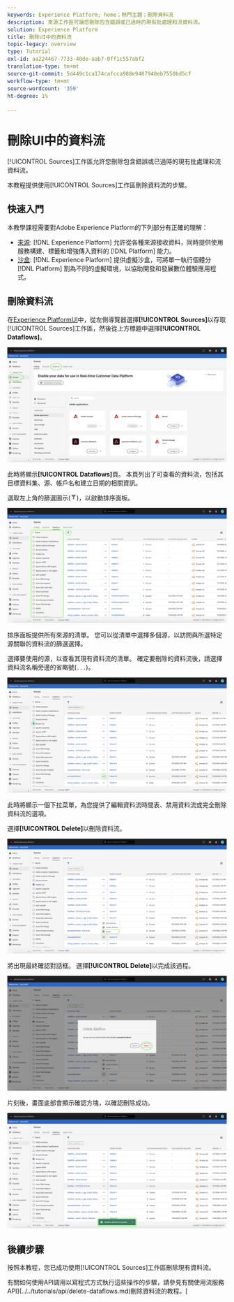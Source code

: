 ```yaml
---
keywords: Experience Platform; home；熱門主題；刪除資料流
description: 來源工作區可讓您刪除包含錯誤或已過時的現有批處理和流資料流。
solution: Experience Platform
title: 刪除UI中的資料流
topic-legacy: overview
type: Tutorial
exl-id: aa224467-7733-40de-aab7-0ff1c557abf2
translation-type: tm+mt
source-git-commit: 5d449c1ca174cafcca988e9487940eb7550bd5cf
workflow-type: tm+mt
source-wordcount: '359'
ht-degree: 1%

---
```


# 刪除UI中的資料流

[!UICONTROL Sources]工作區允許您刪除包含錯誤或已過時的現有批處理和流資料流。

本教程提供使用[!UICONTROL Sources]工作區刪除資料流的步驟。

## 快速入門

本教學課程需要對Adobe Experience Platform的下列部分有正確的理解：

- [來源](../../home.md): [!DNL Experience Platform] 允許從各種來源接收資料，同時提供使用服務構建、標籤和增強傳入資料的 [!DNL Platform] 能力。
- [沙盒](../../../sandboxes/home.md): [!DNL Experience Platform] 提供虛擬沙盒，可將單一執行個體分 [!DNL Platform] 割為不同的虛擬環境，以協助開發和發展數位體驗應用程式。

## 刪除資料流

在[Experience PlatformUI](https://platform.adobe.com)中，從左側導覽器選擇&#x200B;**[!UICONTROL Sources]**&#x200B;以存取[!UICONTROL Sources]工作區，然後從上方標題中選擇&#x200B;**[!UICONTROL Dataflows]**。

![目錄](../../images/tutorials/delete/catalog.png)

此時將顯示&#x200B;**[!UICONTROL Dataflows]**&#x200B;頁。 本頁列出了可查看的資料流，包括其目標資料集、源、帳戶名和建立日期的相關資訊。

選取左上角的篩選圖示(![filter-icon](../../images/tutorials/delete/filter.png))，以啟動排序面板。

![資料流](../../images/tutorials/delete/dataflows.png)

排序面板提供所有來源的清單。 您可以從清單中選擇多個源，以訪問與所選特定源關聯的資料流的篩選選擇。

選擇要使用的源，以查看其現有資料流的清單。 確定要刪除的資料流後，請選擇資料流名稱旁邊的省略號(`...`)。

![資料流過濾器](../../images/tutorials/delete/dataflows-filter.png)

此時將顯示一個下拉菜單，為您提供了編輯資料流時間表、禁用資料流或完全刪除資料流的選項。

選擇&#x200B;**[!UICONTROL Delete]**&#x200B;以刪除資料流。

![刪除](../../images/tutorials/delete/delete.png)

將出現最終確認對話框。 選擇&#x200B;**[!UICONTROL Delete]**&#x200B;以完成該過程。

![confirm](../../images/tutorials/delete/confirm.png)

片刻後，畫面底部會顯示確認方塊，以確認刪除成功。

![確認](../../images/tutorials/delete/confirmed.png)

## 後續步驟

按照本教程，您已成功使用[!UICONTROL Sources]工作區刪除現有資料流。

有關如何使用API調用以寫程式方式執行這些操作的步驟，請參見有關使用流服務API](../../tutorials/api/delete-dataflows.md)刪除資料流的教程。[
